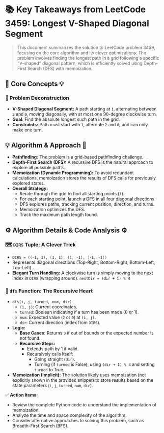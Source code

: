 # 📚 Key Takeaways from LeetCode 3459: Longest V-Shaped Diagonal Segment

> This document summarizes the solution to LeetCode problem 3459, focusing on the core algorithm and its clever optimizations.  The problem involves finding the longest path in a grid following a specific "V-shaped" diagonal pattern, which is efficiently solved using Depth-First Search (DFS) with memoization.

## 🧠 Core Concepts 💡

### 🎯 Problem Deconstruction

*   **V-Shaped Diagonal Segment:** A path starting at `1`, alternating between `2` and `0`, moving diagonally, with at most one 90-degree clockwise turn.
*   **Goal:** Find the absolute longest such path in the grid.
*   **Constraints:** Path must start with `1`, alternate `2` and `0`, and can only make one turn.


## 💡 Algorithm & Approach 🤔

*   **Pathfinding:** The problem is a grid-based pathfinding challenge.
*   **Depth-First Search (DFS):**  A recursive DFS is the natural approach to explore all possible paths.
*   **Memoization (Dynamic Programming):** To avoid redundant calculations, memoization stores the results of DFS calls for previously explored states.
*   **Overall Strategy:**
    *   Iterate through the grid to find all starting points (`1`).
    *   For each starting point, launch a DFS in all four diagonal directions.
    *   DFS explores paths, tracking current position, direction, and turns.
    *   Memoization optimizes the DFS.
    *   Track the maximum path length found.


## ⚙️ Algorithm Details & Code Analysis ⚙️

### 🗺️ `DIRS` Tuple:  A Clever Trick

*   `DIRS = ((-1, 1), (1, 1), (1, -1), (-1, -1))`
*   Represents diagonal directions (Top-Right, Bottom-Right, Bottom-Left, Top-Left).
*   **Elegant Turn Handling:**  A clockwise turn is simply moving to the next index in `DIRS` (wrapping around).  `nextDir = (dir + 1) % 4`


### 🔬 `dfs` Function: The Recursive Heart

*   `dfs(i, j, turned, num, dir)`
    *   `(i, j)`: Current coordinates.
    *   `turned`: Boolean indicating if a turn has been made (0 or 1).
    *   `num`: Expected value (`2` or `0`) at `(i, j)`.
    *   `dir`: Current direction (index from `DIRS`).
*   **Logic:**
    *   **Base Cases:** Returns `0` if out of bounds or the expected number is not found.
    *   **Recursive Steps:**
        *   Extends path by 1 if valid.
        *   Recursively calls itself:
            *   Going straight (`dir`).
            *   Turning (if `turned` is False), using `(dir + 1) % 4` and setting `turned` to True.
*   **Memoization (Implicit):**  The solution likely uses memoization (not explicitly shown in the provided snippet) to store results based on the state parameters (`i`, `j`, `turned`, `num`, `dir`).


✅ **Action Items:**

*   Review the complete Python code to understand the implementation of memoization.
*   Analyze the time and space complexity of the algorithm.
*   Consider alternative approaches to solving this problem, such as Breadth-First Search (BFS).
